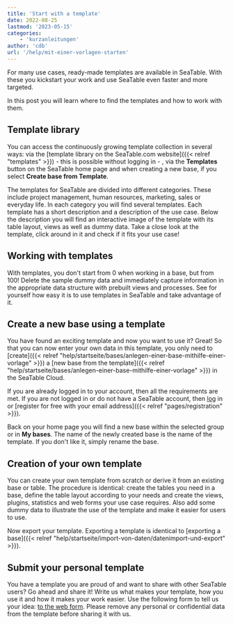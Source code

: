 ```yaml
---
title: 'Start with a template'
date: 2022-08-25
lastmod: '2023-05-15'
categories:
    - 'kurzanleitungen'
author: 'cdb'
url: '/help/mit-einer-vorlagen-starten'
---
```


For many use cases, ready-made templates are available in SeaTable. With these you kickstart your work and use SeaTable even faster and more targeted.

In this post you will learn where to find the templates and how to work with them.

## Template library

You can access the continuously growing template collection in several ways: via the [template library on the SeaTable.com website]({{< relref "templates" >}}) - this is possible without logging in - , via the **Templates** button on the SeaTable home page and when creating a new base, if you select **Create base from Template**.

The templates for SeaTable are divided into different categories. These include project management, human resources, marketing, sales or everyday life. In each category you will find several templates. Each template has a short description and a description of the use case. Below the description you will find an interactive image of the template with its table layout, views as well as dummy data. Take a close look at the template, click around in it and check if it fits your use case!

## Working with templates

With templates, you don't start from 0 when working in a base, but from 100! Delete the sample dummy data and immediately capture information in the appropriate data structure with prebuilt views and processes. See for yourself how easy it is to use templates in SeaTable and take advantage of it.

## Create a new base using a template

You have found an exciting template and now you want to use it? Great! So that you can now enter your own data in this template, you only need to [create]({{< relref "help/startseite/bases/anlegen-einer-base-mithilfe-einer-vorlage" >}}) a [new base from the template]({{< relref "help/startseite/bases/anlegen-einer-base-mithilfe-einer-vorlage" >}}) in the SeaTable Cloud.

If you are already logged in to your account, then all the requirements are met. If you are not logged in or do not have a SeaTable account, then [log](https://cloud.seatable.io/) in or [register for free with your email address]({{< relref "pages/registration" >}}).

Back on your home page you will find a new base within the selected group or in **My bases**. The name of the newly created base is the name of the template. If you don't like it, simply rename the base.

## Creation of your own template

You can create your own template from scratch or derive it from an existing base or table. The procedure is identical: create the tables you need in a base, define the table layout according to your needs and create the views, plugins, statistics and web forms your use case requires. Also add some dummy data to illustrate the use of the template and make it easier for users to use.

Now export your template. Exporting a template is identical to [exporting a base]({{< relref "help/startseite/import-von-daten/datenimport-und-export" >}}).

## Submit your personal template

You have a template you are proud of and want to share with other SeaTable users? Go ahead and share it! Write us what makes your template, how you use it and how it makes your work easier. Use the following form to tell us your idea: [to the web form](https://cloud.seatable.io/dtable/forms/e41b7a37-adca-48b9-9650-9399f410494f/). Please remove any personal or confidential data from the template before sharing it with us.

